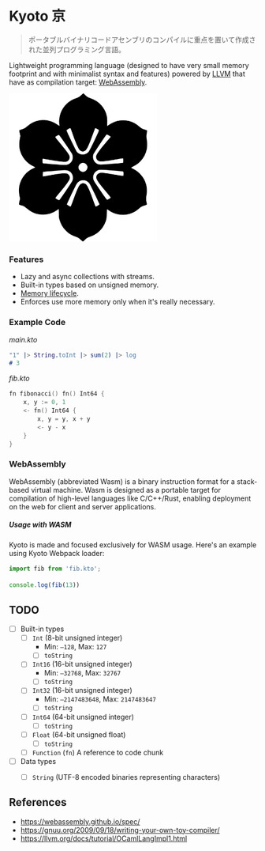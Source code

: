 # Kyoto 京

> ポータブルバイナリコードアセンブリのコンパイルに重点を置いて作成された並列プログラミング言語。

Lightweight programming language (designed to have very small memory footprint and with minimalist syntax and features) powered by [LLVM](https://en.wikipedia.org/wiki/LLVM) that have as compilation target: [WebAssembly](https://webassembly.org).

<img src="resources/logo.png" width="300" />

### Features

- Lazy and async collections with streams.
- Built-in types based on unsigned memory.
- [Memory lifecycle](#memory-usage).
- Enforces use more memory only when it's really necessary.

### Example Code

*main.kto*

```erl
"1" |> String.toInt |> sum(2) |> log
# 3
```

*fib.kto*

```go
fn fibonacci() fn() Int64 {
    x, y := 0, 1
    <- fn() Int64 {
        x, y = y, x + y
        <- y - x
    }
}
```

### WebAssembly

WebAssembly (abbreviated Wasm) is a binary instruction format for a stack-based virtual machine. Wasm is designed as a portable target for compilation of high-level languages like C/C++/Rust, enabling deployment on the web for client and server applications.

##### Usage with WASM

Kyoto is made and focused exclusively for WASM usage. Here's an example using Kyoto Webpack loader:

```jsx
import fib from 'fib.kto';

console.log(fib(13))
```

## TODO

- [ ] Built-in types
  - [ ] `Int` (8-bit unsigned integer)
    - Min: `–128`, Max: `127`
    - [ ] `toString`
  - [ ] `Int16` (16-bit unsigned integer)
    - Min: `–32768`, Max: `32767`
    - [ ] `toString`
  - [ ] `Int32` (16-bit unsigned integer)
    - Min: `–2147483648`, Max: `2147483647`
    - [ ] `toString`
  - [ ] `Int64` (64-bit unsigned integer)
    - [ ] `toString`
  - [ ] `Float` (64-bit unsigned float)
    - [ ] `toString`
  - [ ] `Function` (`fn`) A reference to code chunk
- [ ] Data types
  - [ ] `String` (UTF-8 encoded binaries representing characters)


## References

- https://webassembly.github.io/spec/
- https://gnuu.org/2009/09/18/writing-your-own-toy-compiler/
- https://llvm.org/docs/tutorial/OCamlLangImpl1.html
